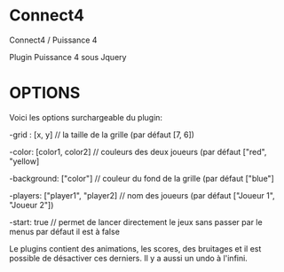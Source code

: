 # Connect4


Connect4 / Puissance 4

Plugin Puissance 4 sous Jquery


# OPTIONS
Voici les options surchargeable du plugin:

-grid : [x, y] // la taille de la grille (par défaut [7, 6])

-color: [color1, color2] // couleurs des deux joueurs (par défaut ["red", "yellow]

-background: ["color"] // couleur du fond de la grille (par défaut ["blue"]

-players: ["player1", "player2] // nom des joueurs (par défaut ["Joueur 1", "Joueur 2"])

-start: true // permet de lancer directement le jeux sans passer par le menus par défaut il est à false

Le plugins contient des animations, les scores, des bruitages et il est possible de désactiver ces derniers.
Il y a aussi un undo à l'infini.
